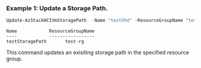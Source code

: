 ### Example 1: Update a Storage Path.
```powershell
Update-AzStackHCIVmStoragePath  -Name "testVhd" -ResourceGroupName "test-rg" -Tags @{TagName = TagValue }
```

```output
Name            ResourceGroupName
----            -----------------
testStoragePath       test-rg
```

This command updates an exisiting storage path in the specified resource group.

